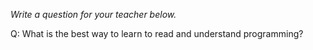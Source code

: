 _Write a question for your teacher below._

Q: What is the best way to learn to read and understand programming?
